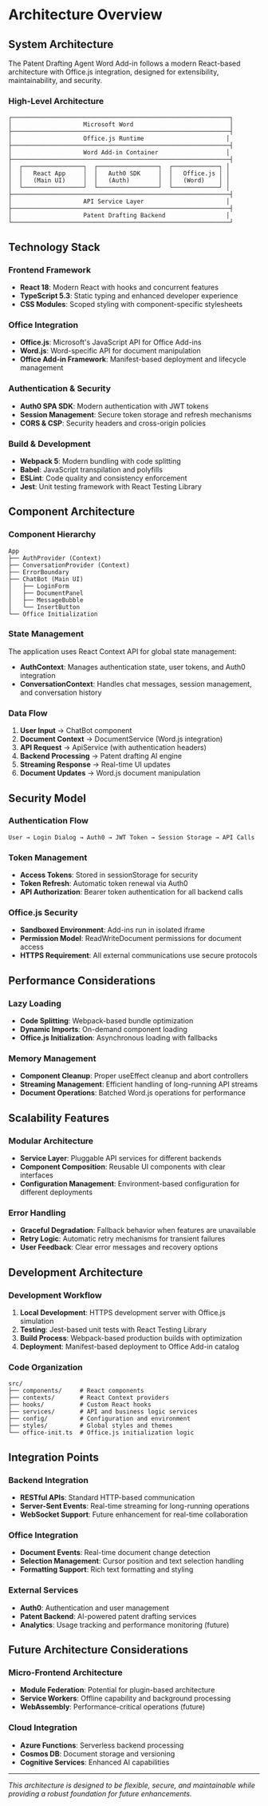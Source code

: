 # Architecture Overview

## System Architecture

The Patent Drafting Agent Word Add-in follows a modern React-based architecture with Office.js integration, designed for extensibility, maintainability, and security.

### High-Level Architecture

```
┌─────────────────────────────────────────────────────────────┐
│                    Microsoft Word                           │
├─────────────────────────────────────────────────────────────┤
│                    Office.js Runtime                       │
├─────────────────────────────────────────────────────────────┤
│                    Word Add-in Container                   │
├─────────────────────────────────────────────────────────────┤
│  ┌─────────────────┐  ┌─────────────────┐  ┌─────────────┐ │
│  │   React App     │  │   Auth0 SDK     │  │   Office.js │ │
│  │   (Main UI)     │  │   (Auth)        │  │   (Word)    │ │
│  └─────────────────┘  └─────────────────┘  └─────────────┘ │
├─────────────────────────────────────────────────────────────┤
│                    API Service Layer                       │
├─────────────────────────────────────────────────────────────┤
│                    Patent Drafting Backend                 │
└─────────────────────────────────────────────────────────────┘
```

## Technology Stack

### Frontend Framework
- **React 18**: Modern React with hooks and concurrent features
- **TypeScript 5.3**: Static typing and enhanced developer experience
- **CSS Modules**: Scoped styling with component-specific stylesheets

### Office Integration
- **Office.js**: Microsoft's JavaScript API for Office Add-ins
- **Word.js**: Word-specific API for document manipulation
- **Office Add-in Framework**: Manifest-based deployment and lifecycle management

### Authentication & Security
- **Auth0 SPA SDK**: Modern authentication with JWT tokens
- **Session Management**: Secure token storage and refresh mechanisms
- **CORS & CSP**: Security headers and cross-origin policies

### Build & Development
- **Webpack 5**: Modern bundling with code splitting
- **Babel**: JavaScript transpilation and polyfills
- **ESLint**: Code quality and consistency enforcement
- **Jest**: Unit testing framework with React Testing Library

## Component Architecture

### Component Hierarchy

```
App
├── AuthProvider (Context)
├── ConversationProvider (Context)
├── ErrorBoundary
├── ChatBot (Main UI)
│   ├── LoginForm
│   ├── DocumentPanel
│   ├── MessageBubble
│   └── InsertButton
└── Office Initialization
```

### State Management

The application uses React Context API for global state management:

- **AuthContext**: Manages authentication state, user tokens, and Auth0 integration
- **ConversationContext**: Handles chat messages, session management, and conversation history

### Data Flow

1. **User Input** → ChatBot component
2. **Document Context** → DocumentService (Word.js integration)
3. **API Request** → ApiService (with authentication headers)
4. **Backend Processing** → Patent drafting AI engine
5. **Streaming Response** → Real-time UI updates
6. **Document Updates** → Word.js document manipulation

## Security Model

### Authentication Flow

```
User → Login Dialog → Auth0 → JWT Token → Session Storage → API Calls
```

### Token Management

- **Access Tokens**: Stored in sessionStorage for security
- **Token Refresh**: Automatic token renewal via Auth0
- **API Authorization**: Bearer token authentication for all backend calls

### Office.js Security

- **Sandboxed Environment**: Add-ins run in isolated iframe
- **Permission Model**: ReadWriteDocument permissions for document access
- **HTTPS Requirement**: All external communications use secure protocols

## Performance Considerations

### Lazy Loading
- **Code Splitting**: Webpack-based bundle optimization
- **Dynamic Imports**: On-demand component loading
- **Office.js Initialization**: Asynchronous loading with fallbacks

### Memory Management
- **Component Cleanup**: Proper useEffect cleanup and abort controllers
- **Streaming Management**: Efficient handling of long-running API streams
- **Document Operations**: Batched Word.js operations for performance

## Scalability Features

### Modular Architecture
- **Service Layer**: Pluggable API services for different backends
- **Component Composition**: Reusable UI components with clear interfaces
- **Configuration Management**: Environment-based configuration for different deployments

### Error Handling
- **Graceful Degradation**: Fallback behavior when features are unavailable
- **Retry Logic**: Automatic retry mechanisms for transient failures
- **User Feedback**: Clear error messages and recovery options

## Development Architecture

### Development Workflow
1. **Local Development**: HTTPS development server with Office.js simulation
2. **Testing**: Jest-based unit tests with React Testing Library
3. **Build Process**: Webpack-based production builds with optimization
4. **Deployment**: Manifest-based deployment to Office Add-in catalog

### Code Organization
```
src/
├── components/     # React components
├── contexts/       # React Context providers
├── hooks/          # Custom React hooks
├── services/       # API and business logic services
├── config/         # Configuration and environment
├── styles/         # Global styles and themes
└── office-init.ts  # Office.js initialization logic
```

## Integration Points

### Backend Integration
- **RESTful APIs**: Standard HTTP-based communication
- **Server-Sent Events**: Real-time streaming for long-running operations
- **WebSocket Support**: Future enhancement for real-time collaboration

### Office Integration
- **Document Events**: Real-time document change detection
- **Selection Management**: Cursor position and text selection handling
- **Formatting Support**: Rich text formatting and styling

### External Services
- **Auth0**: Authentication and user management
- **Patent Backend**: AI-powered patent drafting services
- **Analytics**: Usage tracking and performance monitoring (future)

## Future Architecture Considerations

### Micro-Frontend Architecture
- **Module Federation**: Potential for plugin-based architecture
- **Service Workers**: Offline capability and background processing
- **WebAssembly**: Performance-critical operations (future)

### Cloud Integration
- **Azure Functions**: Serverless backend processing
- **Cosmos DB**: Document storage and versioning
- **Cognitive Services**: Enhanced AI capabilities

---

*This architecture is designed to be flexible, secure, and maintainable while providing a robust foundation for future enhancements.*
